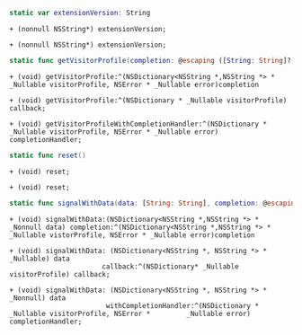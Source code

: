 <Variant platform="aep-swift" api="extension-version" repeat="1"/>

```swift
static var extensionVersion: String
```

<Variant platform="aep-objc" api="extension-version" repeat="1"/>

```objc
+ (nonnull NSString*) extensionVersion;
```

<Variant platform="acp-objc" api="extension-version" repeat="1"/>

```objc
+ (nonnull NSString*) extensionVersion;
```

<Variant platform="aep-swift" api="get-visitor-profile" repeat="1"/>

```swift
static func getVisitorProfile(completion: @escaping ([String: String]?, Error?) -> Void)
```

<Variant platform="aep-objc" api="get-visitor-profile" repeat="1"/>

```objc
+ (void) getVisitorProfile:^(NSDictionary<NSString *,NSString *> * _Nullable visitorProfile, NSError * _Nullable error)completion
```

<Variant platform="acp-objc" api="get-visitor-profile" repeat="1"/>

```objc
+ (void) getVisitorProfile:^(NSDictionary * _Nullable visitorProfile) callback;

+ (void) getVisitorProfileWithCompletionHandler:^(NSDictionary * _Nullable visitorProfile, NSError * _Nullable error) completionHandler;
```

<Variant platform="aep-swift" api="reset" repeat="1"/>

```swift
static func reset()
```

<Variant platform="aep-objc" api="reset" repeat="1"/>

```objc
+ (void) reset;
```

<Variant platform="acp-objc" api="reset" repeat="1"/>

```objc
+ (void) reset;
```

<Variant platform="aep-swift" api="signal-with-data" repeat="1"/>

```swift
static func signalWithData(data: [String: String], completion: @escaping ([String: String]?, Error?) -> Void)
```

<Variant platform="aep-objc" api="signal-with-data" repeat="1"/>

```objc
+ (void) signalWithData:(NSDictionary<NSString *,NSString *> * _Nonnull data) completion:^(NSDictionary<NSString *,NSString *> * _Nullable vistorProfile, NSError * _Nullable error)completion
```

<Variant platform="acp-objc" api="signal-with-data" repeat="1"/>

```objc
+ (void) signalWithData: (NSDictionary<NSString *, NSString *> * _Nullable) data
                       callback:^(NSDictionary* _Nullable visitorProfile) callback;

+ (void) signalWithData: (NSDictionary<NSString *, NSString *> * _Nonnull) data
                        withCompletionHandler:^(NSDictionary * _Nullable visitorProfile, NSError *         _Nullable error) completionHandler;
```
